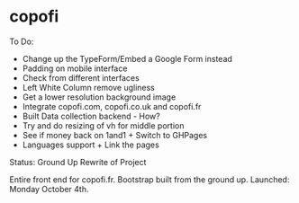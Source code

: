 # copofi

To Do: 
- Change up the TypeForm/Embed a Google Form instead
- Padding on mobile interface
- Check from different interfaces
- Left White Column remove ugliness
- Get a lower resolution background image
- Integrate copofi.com, copofi.co.uk and copofi.fr 
- Built Data collection backend - How?
- Try and do resizing of vh for middle portion
- See if money back on 1and1 + Switch to GHPages
- Languages support + Link the pages

Status: Ground Up Rewrite of Project
 
Entire front end for copofi.fr. Bootstrap built from the ground up.
Launched: Monday October 4th. 
